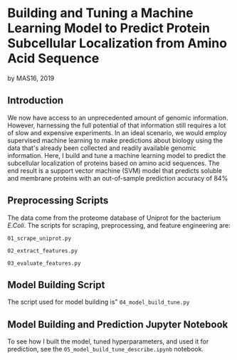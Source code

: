 # Building and Tuning a Machine Learning Model to Predict Protein Subcellular Localization from Amino Acid Sequence
by MAS16, 2019

## Introduction
We now have access to an unprecedented amount of genomic information. However, harnessing the full potential of that information still requires a lot of slow and expensive experiments. In an ideal scenario, we would employ supervised machine learning to make predictions about biology using the data that's already been collected and readily available genomic information. Here, I build and tune a machine learning model to predict the subcellular localization of proteins based on amino acid sequences. The end result is a support vector machine (SVM) model that predicts soluble and membrane proteins with an out-of-sample prediction accuracy of 84%

## Preprocessing Scripts
The data come from the proteome database of Uniprot for the bacterium *E.Coli*. The scripts for scraping, preprocessing, and feature engineering are:

```01_scrape_uniprot.py```  

```02_extract_features.py```  

```03_evaluate_features.py```  

## Model Building Script
The script used for model building is"
```04_model_build_tune.py```

## Model Building and Prediction Jupyter Notebook
To see how I built the model, tuned hyperparameters, and used it for prediction, see the ```05_model_build_tune_describe.ipynb``` notebook.
